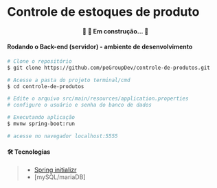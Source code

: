 # Controle de estoques de produto

<h4 align="center"> 
	🚧  🚀 Em construção...  🚧
</h4>

#### Rodando o Back-end (servidor) - ambiente de desenvolvimento

```bash
# Clone o repositório
$ git clone https://github.com/peGroupDev/controle-de-produtos.git

# Acesse a pasta do projeto terminal/cmd
$ cd controle-de-produtos

# Edite o arquivo src/main/resources/application.properties
# configure o usuário e senha do banco de dados

# Executando aplicação
$ mvnw spring-boot:run

# acesse no navegador localhost:5555
```

#### 🛠 Tecnologias

> - [Spring initializr](https://start.spring.io/)
> - [mySQL/mariaDB]
